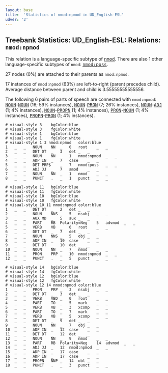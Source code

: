 ```yaml
---
layout: base
title:  'Statistics of nmod:npmod in UD_English-ESL'
udver: '2'
---
```


## Treebank Statistics: UD_English-ESL: Relations: `nmod:npmod`

This relation is a language-specific subtype of <tt><a href="en_esl-dep-nmod.html">nmod</a></tt>.
There are also 1 other language-specific subtypes of `nmod`: <tt><a href="en_esl-dep-nmod-poss.html">nmod:poss</a></tt>.

27 nodes (0%) are attached to their parents as `nmod:npmod`.

17 instances of `nmod:npmod` (63%) are left-to-right (parent precedes child).
Average distance between parent and child is 3.55555555555556.

The following 6 pairs of parts of speech are connected with `nmod:npmod`: <tt><a href="en_esl-pos-NOUN.html">NOUN</a></tt>-<tt><a href="en_esl-pos-NOUN.html">NOUN</a></tt> (16; 59% instances), <tt><a href="en_esl-pos-NOUN.html">NOUN</a></tt>-<tt><a href="en_esl-pos-PRON.html">PRON</a></tt> (7; 26% instances), <tt><a href="en_esl-pos-NOUN.html">NOUN</a></tt>-<tt><a href="en_esl-pos-ADJ.html">ADJ</a></tt> (1; 4% instances), <tt><a href="en_esl-pos-NOUN.html">NOUN</a></tt>-<tt><a href="en_esl-pos-PROPN.html">PROPN</a></tt> (1; 4% instances), <tt><a href="en_esl-pos-PRON.html">PRON</a></tt>-<tt><a href="en_esl-pos-NOUN.html">NOUN</a></tt> (1; 4% instances), <tt><a href="en_esl-pos-PROPN.html">PROPN</a></tt>-<tt><a href="en_esl-pos-PRON.html">PRON</a></tt> (1; 4% instances).


~~~ conllu
# visual-style 3	bgColor:blue
# visual-style 3	fgColor:white
# visual-style 1	bgColor:blue
# visual-style 1	fgColor:white
# visual-style 1 3 nmod:npmod	color:blue
1	_	_	NOUN	NN	_	0	root	_	_
2	_	_	DET	DT	_	3	det	_	_
3	_	_	NOUN	NN	_	1	nmod:npmod	_	_
4	_	_	ADP	IN	_	7	case	_	_
5	_	_	DET	PRP$	_	7	nmod:poss	_	_
6	_	_	ADJ	JJ	_	7	amod	_	_
7	_	_	NOUN	NN	_	1	nmod	_	_
8	_	_	PUNCT	.	_	1	punct	_	_

~~~


~~~ conllu
# visual-style 11	bgColor:blue
# visual-style 11	fgColor:white
# visual-style 10	bgColor:blue
# visual-style 10	fgColor:white
# visual-style 10 11 nmod:npmod	color:blue
1	_	_	DET	DT	_	2	det	_	_
2	_	_	NOUN	NNS	_	5	nsubj	_	_
3	_	_	AUX	MD	_	5	aux	_	_
4	_	_	PART	RB	Polarity=Neg	5	advmod	_	_
5	_	_	VERB	VB	_	0	root	_	_
6	_	_	DET	DT	_	7	det	_	_
7	_	_	NOUN	NNS	_	5	obj	_	_
8	_	_	ADP	IN	_	10	case	_	_
9	_	_	DET	DT	_	10	det	_	_
10	_	_	NOUN	NN	_	7	nmod	_	_
11	_	_	PRON	PRP	_	10	nmod:npmod	_	_
12	_	_	PUNCT	.	_	5	punct	_	_

~~~


~~~ conllu
# visual-style 14	bgColor:blue
# visual-style 14	fgColor:white
# visual-style 12	bgColor:blue
# visual-style 12	fgColor:white
# visual-style 12 14 nmod:npmod	color:blue
1	_	_	PRON	PRP	_	3	nsubj	_	_
2	_	_	DET	DT	_	3	det	_	_
3	_	_	VERB	VBD	_	0	root	_	_
4	_	_	PART	TO	_	5	mark	_	_
5	_	_	VERB	VB	_	3	xcomp	_	_
6	_	_	PART	TO	_	7	mark	_	_
7	_	_	VERB	VB	_	5	xcomp	_	_
8	_	_	DET	DT	_	9	det	_	_
9	_	_	NOUN	NN	_	7	obj	_	_
10	_	_	ADP	IN	_	12	case	_	_
11	_	_	DET	DT	_	12	det	_	_
12	_	_	NOUN	NN	_	9	nmod	_	_
13	_	_	PART	RB	Polarity=Neg	14	advmod	_	_
14	_	_	ADJ	JJ	_	12	nmod:npmod	_	_
15	_	_	ADP	IN	_	17	case	_	_
16	_	_	ADP	IN	_	17	case	_	_
17	_	_	PROPN	NNP	_	14	obl	_	_
18	_	_	PUNCT	.	_	3	punct	_	_

~~~


